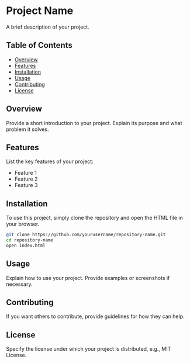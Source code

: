# Project Name

A brief description of your project.

## Table of Contents
- [Overview](#overview)
- [Features](#features)
- [Installation](#installation)
- [Usage](#usage)
- [Contributing](#contributing)
- [License](#license)

## Overview
Provide a short introduction to your project. Explain its purpose and what problem it solves.

## Features
List the key features of your project:
- Feature 1
- Feature 2
- Feature 3

## Installation
To use this project, simply clone the repository and open the HTML file in your browser.

```sh
git clone https://github.com/yourusername/repository-name.git
cd repository-name
open index.html
```

## Usage
Explain how to use your project. Provide examples or screenshots if necessary.

## Contributing
If you want others to contribute, provide guidelines for how they can help.

## License
Specify the license under which your project is distributed, e.g., MIT License.


